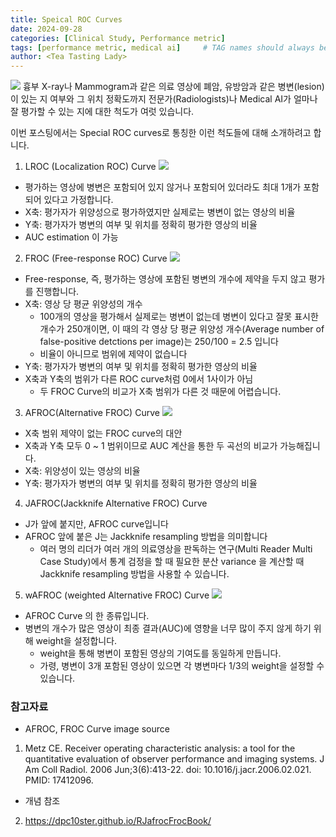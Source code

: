 ```yaml
---
title: Speical ROC Curves
date: 2024-09-28
categories: [Clinical Study, Performance metric]
tags: [performance metric, medical ai]     # TAG names should always be lowercase
author: <Tea Tasting Lady>
---
```


![](Topics_mindmap.png)
흉부 X-ray나 Mammogram과 같은 의료 영상에 폐암, 유방암과 같은 
병변(lesion)이 있는 지 여부와 그 위치 정확도까지 전문가(Radiologists)나 
Medical AI가 얼마나 잘 평가할 수 있는 지에 대한 척도가 여럿 있습니다.

이번 포스팅에서는 Special ROC curves로 통칭한 이런 척도들에 대해 
소개하려고 합니다.

1. LROC (Localization ROC) Curve
![](LROC.png)
- 평가하는 영상에 병변은 포함되어 있지 않거나 포함되어 있더라도 최대 1개가 포함되어 있다고 가정합니다. 
- X축: 평가자가 위양성으로 평가하였지만 실제로는 병변이 없는 영상의 비율 
- Y축: 평가자가 병변의 여부 및 위치를 정확히 평가한 영상의 비율
- AUC estimation 이 가능

2. FROC (Free-response ROC) Curve
![](FROC.png)
- Free-response, 즉, 평가하는 영상에 포함된 병변의 개수에 제약을 두지 않고 평가를 진행합니다. 
- X축: 영상 당 평균 위양성의 개수 
	- 100개의 영상을 평가해서 실제로는 병변이 없는데 병변이 있다고 잘못 표시한 개수가 250개이면, 이 때의 각 영상 당 평균 위양성 개수(Average number of false-positive detctions per image)는 250/100 = 2.5 입니다  
	- 비율이 아니므로 범위에 제약이 없습니다
- Y축: 평가자가 병변의 여부 및 위치를 정확히 평가한 영상의 비율
- X축과 Y축의 범위가 다른 ROC curve처럼 0에서 1사이가 아님
	- 두 FROC Curve의 비교가 X축 범위가 다른 것 때문에 어렵습니다.  

3. AFROC(Alternative FROC) Curve
![](AFROC.png)

- X축 범위 제약이 없는 FROC curve의 대안
- X축과 Y축 모두 0 ~ 1 범위이므로 AUC 계산을 통한 두 곡선의 비교가 가능해집니다. 
- X축: 위양성이 있는 영상의 비율
- Y축: 평가자가 병변의 여부 및 위치를 정확히 평가한 영상의 비율

4. JAFROC(Jackknife Alternative FROC) Curve
- J가 앞에 붙지만, AFROC curve입니다 
- AFROC 앞에 붙은 J는 Jackknife resampling 방법을 의미합니다
	- 여러 명의 리더가 여러 개의 의료영상을 판독하는 연구(Multi Reader Multi Case Study)에서 통계 검정을 할 때 필요한 분산 variance 을 계산할 때 Jackknife resampling 방법을 사용할 수 있습니다.

5. wAFROC (weighted Alternative FROC) Curve
![](weight.png)
- AFROC Curve 의 한 종류입니다. 
- 병변의 개수가 많은 영상이 최종 결과(AUC)에 영향을 너무 많이 주지 않게 하기 위해 weight을 설정합니다.
	- weight을 통해 병변이 포함된 영상의 기여도를 동일하게 만듭니다. 
	- 가령, 병변이 3개 포함된 영상이 있으면 각 병변마다 1/3의 weight을 설정할 수 있습니다.

### 참고자료
- AFROC, FROC Curve image source
1. Metz CE. Receiver operating characteristic analysis: a tool for the quantitative evaluation of observer performance and imaging systems. J Am Coll Radiol. 2006 Jun;3(6):413-22. doi: 10.1016/j.jacr.2006.02.021. PMID: 17412096. 
- 개념 참조 
2. https://dpc10ster.github.io/RJafrocFrocBook/
